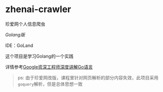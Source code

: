 # zhenai-crawler
珍爱网个人信息爬虫

*Golang版*

IDE：GoLand

这个项目是学习Golang的一个实践

详情参考[Google资深工程师深度讲解Go语言](https://coding.imooc.com/class/180.html)

> ps: 由于珍爱网改版，课程里针对网页解析的部分内容失效，此项目采用`goquery`解析，但是总体思想一致
